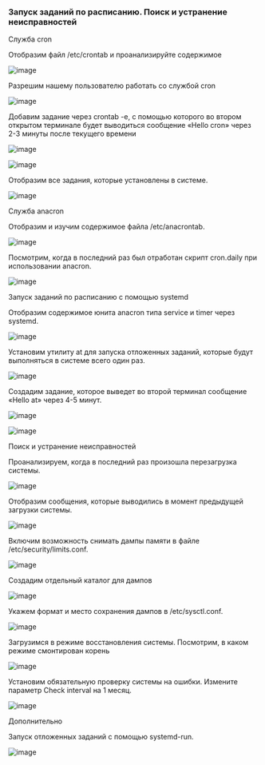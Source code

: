 ###  Запуск заданий по расписанию. Поиск и устранение неисправностей


Служба cron

Отобразим файл /etc/crontab и проанализируйте содержимое

![image](https://github.com/GlamorousCar/AOS-practices/assets/48102376/f6d36b57-3c1f-4e3d-8a37-5ba85b5f8d89)

Разрешим нашему пользователю работать со службой cron

![image](https://github.com/GlamorousCar/AOS-practices/assets/48102376/bd6a2f8c-db9d-4b49-a42f-c55924d740f2)

Добавим задание через crontab -e, с помощью которого во втором открытом терминале будет выводиться сообщение «Hello cron» через 2-3 минуты после текущего времени

![image](https://github.com/GlamorousCar/AOS-practices/assets/48102376/88ca4678-406e-40af-ab2f-ec51043eecc7)

![image](https://github.com/GlamorousCar/AOS-practices/assets/48102376/438b05d1-9385-4c8e-a814-89f582e8d36b)


Отобразим все задания, которые установлены в системе.

![image](https://github.com/GlamorousCar/AOS-practices/assets/48102376/ee6759c3-428a-43ca-9358-69fe03a0c3eb)

Служба anacron

Отобразим и изучим содержимое файла /etc/anacrontab.

![image](https://github.com/GlamorousCar/AOS-practices/assets/48102376/1d5a17e9-d9f8-409a-99ad-f50c3d9607d8)

Посмотрим, когда в последний раз был отработан скрипт cron.daily при использовании anacron.

![image](https://github.com/GlamorousCar/AOS-practices/assets/48102376/363d4c8b-a62c-449c-939d-f117b80323f1)

Запуск заданий по расписанию с помощью systemd

Отобразим содержимое юнита anacron типа service и timer через systemd.

![image](https://github.com/GlamorousCar/AOS-practices/assets/48102376/a1066043-a61b-4486-ac43-a1d4ba9c490b)

Установим утилиту at для запуска отложенных заданий, которые будут выполняться в системе всего один раз.

![image](https://github.com/GlamorousCar/AOS-practices/assets/48102376/52d0c38c-7ca0-485b-89eb-f69b8e739161)

Создадим задание, которое выведет во второй терминал сообщение «Hello at» через 4-5 минут.

![image](https://github.com/GlamorousCar/AOS-practices/assets/48102376/5974d18d-4219-4cae-997f-eb8973e734d7)

![image](https://github.com/GlamorousCar/AOS-practices/assets/48102376/f8c96014-1487-491d-ba0a-b3ab5683c7d3)

Поиск и устранение неисправностей

Проанализируем, когда в последний раз произошла перезагрузка системы. 

![image](https://github.com/GlamorousCar/AOS-practices/assets/48102376/ea5fcce5-9dc3-4a80-8d78-1692ff7acdd3)

Отобразим сообщения, которые выводились в момент предыдущей загрузки системы.

![image](https://github.com/GlamorousCar/AOS-practices/assets/48102376/f5f74282-1f6e-40fe-800c-008301173221)

Включим возможность снимать дампы памяти в файле /etc/security/limits.conf.

![image](https://github.com/GlamorousCar/AOS-practices/assets/48102376/7a1901e6-1ded-42be-90a7-6917b930499e)

Создадим отдельный каталог для дампов

![image](https://github.com/GlamorousCar/AOS-practices/assets/48102376/a7344ed8-a184-4cf0-aaf9-bcacaa5f113d)

Укажем формат и место сохранения дампов в /etc/sysctl.conf.

![image](https://github.com/GlamorousCar/AOS-practices/assets/48102376/03320bf3-1ba2-406c-aad4-6711f3684a5a)

Загрузимся в режиме восстановления системы. Посмотрим, в каком режиме смонтирован корень

![image](https://github.com/GlamorousCar/AOS-practices/assets/48102376/68d9e49f-e2bb-41db-86a9-d772a60f3c26)

Установим обязательную проверку системы на ошибки. Измените параметр Check interval на 1 месяц.

![image](https://github.com/GlamorousCar/AOS-practices/assets/48102376/ae9c8b90-6b0d-4897-8a2e-5f91c3114164)

Дополнительно

Запуск отложенных заданий с помощью systemd-run.

![image](https://github.com/GlamorousCar/AOS-practices/assets/48102376/e89bcb04-ebce-42e9-9063-a3d3f8ea26b2)
























